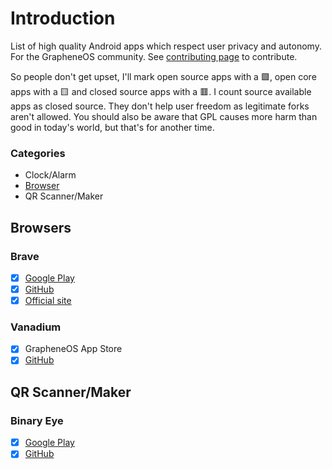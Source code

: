 # Introduction

List of high quality Android apps which respect user privacy and autonomy. For the GrapheneOS community. See [contributing page](CONTRIBUTING.md) to contribute.

So people don't get upset, I'll mark open source apps with a 🟩, open core apps with a 🟨 and closed source apps with a 🟥. I count source available apps as closed source. They don't help user freedom as legitimate forks aren't allowed. You should also be aware that GPL causes more harm than good in today's world, but that's for another time.

### Categories
- Clock/Alarm
- [Browser](#browsers)
- QR Scanner/Maker

## Browsers

### Brave

- [x] [Google Play](https://play.google.com/store/apps/details?id=com.brave.browser)
- [x] [GitHub](https://github.com/brave/brave-browser)
- [x] [Official site](https://brave.com/)

### Vanadium

- [x] GrapheneOS App Store
- [x] [GitHub](https://github.com/GrapheneOS/Vanadium)
## QR Scanner/Maker

### Binary Eye
- [x] [Google Play](https://play.google.com/store/apps/details?id=de.markusfisch.android.binaryeye)
- [x] [GitHub](https://github.com/markusfisch/BinaryEye)
